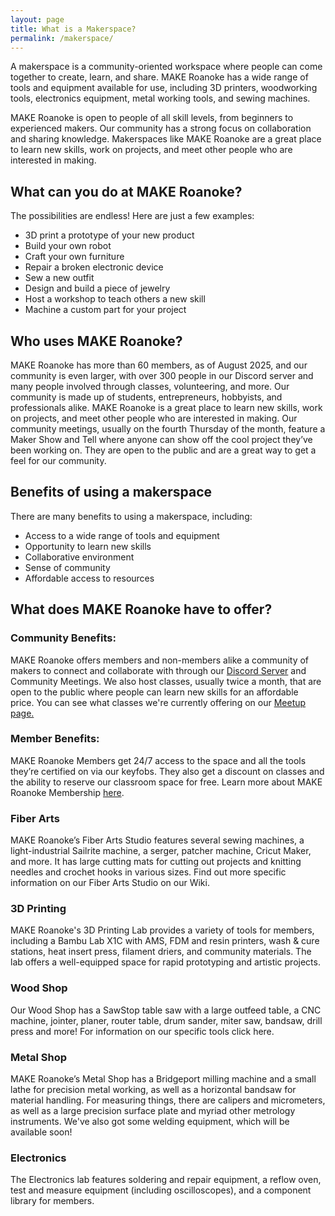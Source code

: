 ```yaml
---
layout: page
title: What is a Makerspace?
permalink: /makerspace/
---
```

A makerspace is a community-oriented workspace where people can come together to create, learn, and share. MAKE Roanoke has a wide range of tools and equipment available for use, including 3D printers, woodworking tools, electronics equipment, metal working tools, and sewing machines.

MAKE Roanoke is open to people of all skill levels, from beginners to experienced makers. Our community has a strong focus on collaboration and sharing knowledge. Makerspaces like MAKE Roanoke are a great place to learn new skills, work on projects, and meet other people who are interested in making.

## What can you do at MAKE Roanoke?

The possibilities are endless! Here are just a few examples:

* 3D print a prototype of your new product
* Build your own robot
* Craft your own furniture
* Repair a broken electronic device
* Sew a new outfit
* Design and build a piece of jewelry
* Host a workshop to teach others a new skill
* Machine a custom part for your project

## Who uses MAKE Roanoke?

MAKE Roanoke has more than 60 members, as of August 2025, and our community is even larger, with over 300 people in our Discord server and many people involved through classes, volunteering, and more. Our community is made up of students, entrepreneurs, hobbyists, and professionals alike. MAKE Roanoke is a great place to learn new skills, work on projects, and meet other people who are interested in making. Our community meetings, usually on the fourth Thursday of the month, feature a Maker Show and Tell where anyone can show off the cool project they’ve been working on. They are open to the public and are a great way to get a feel for our community.

## Benefits of using a makerspace

There are many benefits to using a makerspace, including:

* Access to a wide range of tools and equipment
* Opportunity to learn new skills
* Collaborative environment
* Sense of community
* Affordable access to resources

## What does MAKE Roanoke have to offer?

### Community Benefits:

MAKE Roanoke offers members and non-members alike a community of makers to connect and collaborate with through our [Discord Server](https://mkroa.org/discord) and Community Meetings. We also host classes, usually twice a month, that are open to the public where people can learn new skills for an affordable price. You can see what classes we're currently offering on our [Meetup page.](https://www.meetup.com/make-roanoke)

### Member Benefits:

MAKE Roanoke Members get 24/7 access to the space and all the tools they’re certified on via our keyfobs. They also get a discount on classes and the ability to reserve our classroom space for free. Learn more about MAKE Roanoke Membership [here](https://makeroanoke.org/membership/). 

### Fiber Arts

MAKE Roanoke’s Fiber Arts Studio features several sewing machines, a light-industrial Sailrite machine, a serger, patcher machine, Cricut Maker, and more. It has large cutting mats for cutting out projects and knitting needles and crochet hooks in various sizes. Find out more specific information on our Fiber Arts Studio on our Wiki.

### 3D Printing

MAKE Roanoke's 3D Printing Lab provides a variety of tools for members, including a Bambu Lab X1C with AMS, FDM and resin printers, wash & cure stations, heat insert press, filament driers, and community materials. The lab offers a well-equipped space for rapid prototyping and artistic projects. 

### Wood Shop

Our Wood Shop has a SawStop table saw with a large outfeed table, a CNC machine, jointer, planer, router table, drum sander, miter saw, bandsaw, drill press and more! For information on our specific tools click here.

### Metal Shop

MAKE Roanoke’s Metal Shop has a Bridgeport milling machine and a small lathe for precision metal working, as well as a horizontal bandsaw for material handling. For measuring things, there are calipers and micrometers, as well as a large precision surface plate and myriad other metrology instruments. We've also got some welding equipment, which will be available soon! 

### Electronics

The Electronics lab features soldering and repair equipment, a reflow oven, test and measure equipment (including oscilloscopes), and a component library for members.
